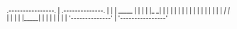 .----------------. 
| .--------------. |
| |     _____    | |
| |    |_   _|   | |
| |      | |     | |
| |      | |     | |
| |     _| |_    | |
| |    |_____|   | |
| |              | |
| '--------------' |
 '----------------' 
